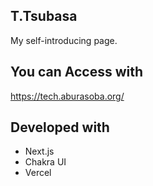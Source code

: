 ## T.Tsubasa
My self-introducing page.

## You can Access with
https://tech.aburasoba.org/

## Developed with
- Next.js
- Chakra UI
- Vercel

